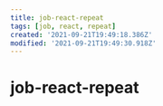 ```yaml
---
title: job-react-repeat
tags: [job, react, repeat]
created: '2021-09-21T19:49:18.386Z'
modified: '2021-09-21T19:49:30.918Z'
---
```


# job-react-repeat



